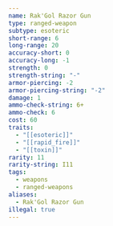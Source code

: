 ```yaml
---
name: Rak'Gol Razor Gun
type: ranged-weapon
subtype: esoteric
short-range: 6
long-range: 20
accuracy-short: 0
accuracy-long: -1
strength: 0
strength-string: "-"
armor-piercing: -2
armor-piercing-string: "-2"
damage: 1
ammo-check-string: 6+
ammo-check: 6
cost: 60
traits:
  - "[[esoteric]]"
  - "[[rapid_fire]]"
  - "[[toxin]]"
rarity: 11
rarity-string: I11
tags:
  - weapons
  - ranged-weapons
aliases:
  - Rak'Gol Razor Gun
illegal: true
---
```

